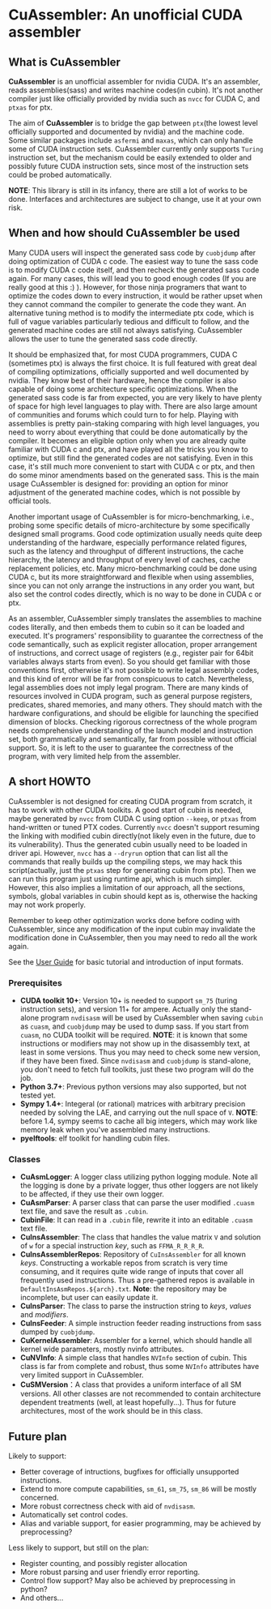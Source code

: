 # CuAssembler: An unofficial CUDA assembler

## What is CuAssembler

**CuAssembler** is an unofficial assembler for nvidia CUDA. It's an assembler, reads assemblies(sass) and writes machine codes(in cubin). It's not another compiler just like officially provided by nvidia such as `nvcc` for CUDA C, and `ptxas` for ptx.

The aim of **CuAssembler** is to bridge the gap between `ptx`(the lowest level officially supported and documented by nvidia) and the machine code. Some similar packages include `asfermi` and `maxas`, which can only handle some of CUDA instruction sets. CuAssembler currently only supports `Turing` instruction set, but the mechanism could be easily extended to older and possibly future CUDA instruction sets, since most of the instruction sets could be probed automatically.

**NOTE**: This library is still in its infancy, there are still a lot of works to be done. Interfaces and architectures are subject to change, use it at your own risk.

## When and how should CuAssembler be used

Many CUDA users will inspect the generated sass code by `cuobjdump` after doing optimization of CUDA c code. The easiest way to tune the sass code is to modify CUDA c code itself, and then recheck the generated sass code again. For many cases, this will lead you to good enough codes (If you are really good at this :) ). However, for those ninja programers that want to optimize the codes down to every instruction, it would be rather upset when they cannot command the compiler to generate the code they want. An alternative tuning method is to modify the intermediate ptx code, which is full of vague variables particularly tedious and difficult to follow, and the generated machine codes are still not always satisfying. CuAssembler allows the user to tune the generated sass code directly.

It should be emphasized that, for most CUDA programmers, CUDA C (sometimes ptx) is always the first choice. It is full featured with great deal of compiling optimizations, officially supported and well documented by nvidia. They know best of their hardware, hence the compiler is also capable of doing some architecture specific optimizations. When the generated sass code is far from expected, you are very likely to have plenty of space for high level languages to play with. There are also large amount of communities and forums which could turn to for help. Playing with assemblies is pretty pain-staking comparing with high level languages, you need to worry about everything that could be done automatically by the compiler. It becomes an eligible option only when you are already quite familiar with CUDA c and ptx, and have played all the tricks you know to optimize, but still find the generated codes are not satisfying. Even in this case, it's still much more convenient to start with CUDA c or ptx, and then do some minor amendments based on the generated sass. This is the main usage CuAssembler is designed for: providing an option for minor adjustment of the generated machine codes, which is not possible by official tools.

Another important usage of CuAssembler is for micro-benchmarking, i.e., probing some specific details of micro-architecture by some specifically designed small programs. Good code optimization usually needs quite deep understanding of the hardware, especially performance related figures, such as the latency and throughput of different instructions, the cache hierarchy, the latency and throughput of every level of caches, cache replacement policies, etc. Many micro-benchmarking could be done using CUDA c, but its more straightforward and flexible when using assemblies, since you can not only arrange the instructions in any order you want, but also set the control codes directly, which is no way to be done in CUDA c or ptx.

As an assembler, CuAssembler simply translates the assemblies to machine codes literally, and then embeds them to cubin so it can be loaded and executed. It's programers' responsibility to guarantee the correctness of the code semantically, such as explicit register allocation, proper arrangement of instructions, and correct usage of registers (e.g., register pair for 64bit variables always starts from even). So you should get familiar with those conventions first, otherwise it's not possible to write legal assembly codes, and this kind of error will be far from conspicuous to catch. Nevertheless, legal assemblies does not imply legal program. There are many kinds of resources involved in CUDA program, such as general purpose registers, predicates, shared memories, and many others. They should match with the hardware configurations, and should be eligible for launching the specified dimension of blocks. Checking rigorous correctness of the whole program needs comprehensive understanding of the launch model and instruction set, both grammatically and semantically, far from possible without official support. So, it is left to the user to guarantee the correctness of the program, with very limited help from the assembler.

## A short HOWTO

CuAssembler is not designed for creating CUDA program from scratch, it has to work with other CUDA toolkits. A good start of cubin is needed, maybe generated by `nvcc` from CUDA C using option `--keep`, or `ptxas` from hand-written or tuned PTX codes. Currently `nvcc` doesn't support resuming the linking with modified cubin directly(not likely even in the future, due to its vulnerability). Thus the generated cubin usually need to be loaded in driver api. However, `nvcc` has a `--dryrun` option that can list all the commands that really builds up the compiling steps, we may hack this script(actually, just the `ptxas` step for generating cubin from ptx). Then we can run this program just using runtime api, which is much simpler. However, this also implies a limitation of our approach, all the sections, symbols, global variables in cubin should kept as is, otherwise the hacking may not work properly.

Remember to keep other optimization works done before coding with CuAssembler, since any modification of the input cubin may invalidate the modification done in CuAssembler, then you may need to redo all the work again.

See the [User Guide](UserGuide.md) for basic tutorial and introduction of input formats.

### Prerequisites

* **CUDA toolkit 10+**: Version 10+ is needed to support `sm_75` (turing instruction sets), and version 11+ for ampere. Actually only the stand-alone program `nvdisasm` will be used by CuAssembler when saving `cubin` as `cuasm`, and `cuobjdump` may be used to dump sass. If you start from `cuasm`, no CUDA toolkit will be required. **NOTE**: it is known that some instructions or modifiers may not show up in the disassembly text, at least in some versions. Thus you may need to check some new version, if they have been fixed. Since `nvdisasm` and `cuobjdump` is stand-alone, you don't need to fetch full toolkits, just these two program will do the job. 
* **Python 3.7+**: Previous python versions may also supported, but not tested yet.
* **Sympy 1.4+**: Integeral (or rational) matrices with arbitrary precision needed by solving the LAE, and carrying out the null space of `V`. **NOTE**: before 1.4, sympy seems to cache all big integers, which may work like memory leak when you've assembled many instructions.
* **pyelftools**: elf toolkit for handling cubin files.

### Classes

* **CuAsmLogger**: A logger class utilizing python logging module. Note all the logging is done by a private logger, thus other loggers are not likely to be affected, if they use their own logger.
* **CuAsmParser**: A parser class that can parse the user modified `.cuasm` text file, and save the result as `.cubin`. 
* **CubinFile**: It can read in a `.cubin` file, rewrite it into an editable `.cuasm` text file.
* **CuInsAssembler**: The class that handles the value matrix `V` and solution of `w` for a special instruction *key*, such as `FFMA_R_R_R_R`.
* **CuInsAssemblerRepos**: Repository of `CuInsAssembler` for all known *keys*. Constructing a workable repos from scratch is very time consuming, and it requires quite wide range of inputs that cover all frequently used instructions. Thus a pre-gathered repos is available in `DefaultInsAsmRepos.${arch}.txt`. **Note**: the repository may be incomplete, but user can easily update it.
* **CuInsParser**: The class to parse the instruction string to *keys*, *values* and *modifiers*.
* **CuInsFeeder**: A simple instruction feeder reading instructions from sass dumped by `cuobjdump`.
* **CuKernelAssembler**: Assembler for a kernel, which should handle all kernel wide parameters, mostly nvinfo attributes.
* **CuNVInfo**: A simple class that handles `NVInfo` section of cubin. This class is far from complete and robust, thus some `NVInfo` attributes have very limited support in CuAssembler.
* **CuSMVersion**：A class that provides a uniform interface of all SM versions. All other classes are not recommended to contain architecture dependent treatments (well, at least hopefully...). Thus for future architectures, most of the work should be in this class.  

## Future plan

Likely to support:

* Better coverage of intructions, bugfixes for officially unsupported instructions.
* Extend to more compute capabilities, `sm_61`, `sm_75`, `sm_86` will be mostly concerned. 
* More robust correctness check with aid of `nvdisasm`.
* Automatically set control codes. 
* Alias and variable support, for easier programming, may be achieved by preprocessing?

Less likely to support, but still on the plan:
* Register counting, and possibly register allocation
* More robust parsing and user friendly error reporting.
* Control flow support? May also be achieved by preprocessing in python?
* And others...